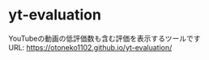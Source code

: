 # yt-evaluation
YouTubeの動画の低評価数も含む評価を表示するツールです<br>
URL: https://otoneko1102.github.io/yt-evaluation/
